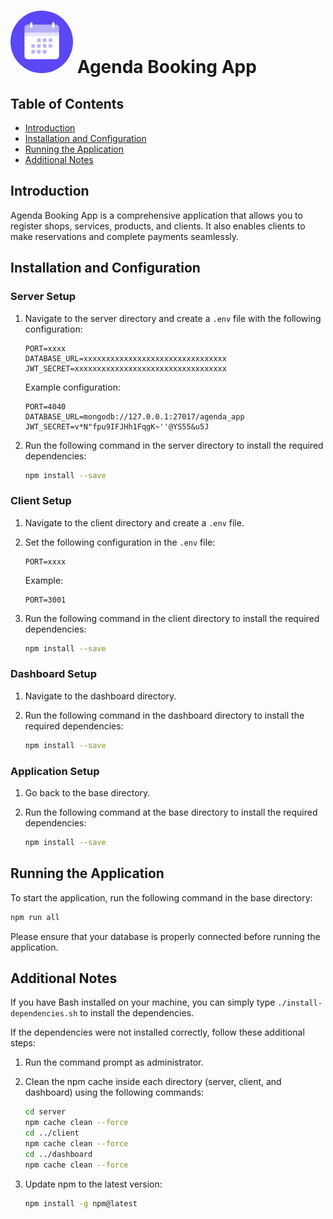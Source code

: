 # <img src="./readme-logo.png" alt="Agenda Booking App" style="width: 100px; height: 100px; border-radius: 50%;"> Agenda Booking App

## Table of Contents
- [Introduction](#introduction)
- [Installation and Configuration](#installation-and-configuration)
- [Running the Application](#running-the-application)
- [Additional Notes](#additional-notes)

## Introduction
Agenda Booking App is a comprehensive application that allows you to register shops, services, products, and clients. It also enables clients to make reservations and complete payments seamlessly.

## Installation and Configuration

### Server Setup
1. Navigate to the server directory and create a `.env` file with the following configuration:
   ```plaintext
   PORT=xxxx
   DATABASE_URL=xxxxxxxxxxxxxxxxxxxxxxxxxxxxxxxx
   JWT_SECRET=xxxxxxxxxxxxxxxxxxxxxxxxxxxxxxxxxx
   ```
   Example configuration:
   ```plaintext
   PORT=4040
   DATABASE_URL=mongodb://127.0.0.1:27017/agenda_app
   JWT_SECRET=v*N"fpu9IFJHh1FqgK~''@YS55&u5J
   ```

2. Run the following command in the server directory to install the required dependencies:
   ```bash
   npm install --save
   ```

### Client Setup
1. Navigate to the client directory and create a `.env` file.

2. Set the following configuration in the `.env` file:
   ```plaintext
   PORT=xxxx
   ```
   Example:
   ```plaintext
   PORT=3001
   ```

3. Run the following command in the client directory to install the required dependencies:
   ```bash
   npm install --save
   ```

### Dashboard Setup
1. Navigate to the dashboard directory.

2. Run the following command in the dashboard directory to install the required dependencies:
   ```bash
   npm install --save
   ```

### Application Setup
1. Go back to the base directory.

2. Run the following command at the base directory to install the required dependencies:
   ```bash
   npm install --save
   ```

## Running the Application
To start the application, run the following command in the base directory:
```bash
npm run all
```

Please ensure that your database is properly connected before running the application.

## Additional Notes
If you have Bash installed on your machine, you can simply type `./install-dependencies.sh` to install the dependencies.

If the dependencies were not installed correctly, follow these additional steps:

1. Run the command prompt as administrator.

2. Clean the npm cache inside each directory (server, client, and dashboard) using the following commands:
   ```bash
   cd server
   npm cache clean --force
   cd ../client
   npm cache clean --force
   cd ../dashboard
   npm cache clean --force
   ```

3. Update npm to the latest version:
   ```bash
   npm install -g npm@latest
   ```